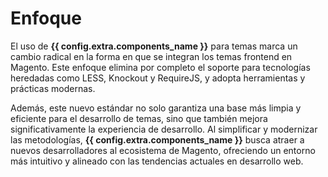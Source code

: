 # Enfoque

El uso de **{{ config.extra.components_name }}** para temas marca un cambio radical en la forma en que se integran los temas frontend en Magento. Este enfoque elimina por completo el soporte para tecnologías heredadas como LESS, Knockout y RequireJS, y adopta herramientas y prácticas modernas.

Además, este nuevo estándar no solo garantiza una base más limpia y eficiente para el desarrollo de temas, sino que también mejora significativamente la experiencia de desarrollo. Al simplificar y modernizar las metodologías, **{{ config.extra.components_name }}** busca atraer a nuevos desarrolladores al ecosistema de Magento, ofreciendo un entorno más intuitivo y alineado con las tendencias actuales en desarrollo web.
